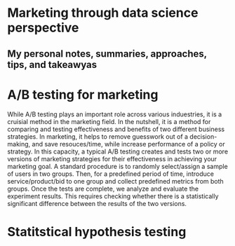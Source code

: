 <h1>Marketing through data science perspective</h1>
<h2>My personal notes, summaries, approaches, tips, and takeawyas</h2>


# A/B testing for marketing
While A/B testing plays an important role across various induestries, it is a cruisial method in the marketing field. In the nutshell, it is a method for comparing and testing effectiveness and benefits of two different business strategies. In marketing, it helps to remove guesswork out of a decision-making, and save resouces/time, while increase performance of a policy or strategy. In this capacity, a typical A/B testing creates and tests two or more versions of marketing strategies for their effectiveness in achieving your marketing goal. A standard procedure is to randomly select/assign a sample of users in two groups. Then, for a predefined period of time, introduce service/product/bid to one group and collect predefined metrics from both groups. Once the tests are complete, we analyze and evaluate the experiment results. This requires checking whether there is a statistically significant difference between the results of the two versions. 

# Statitstical hypothesis testing
